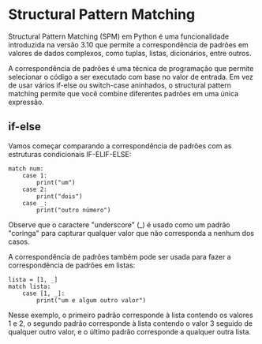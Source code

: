 # Structural Pattern Matching

Structural Pattern Matching (SPM) em Python é uma funcionalidade introduzida na versão 3.10 que permite a correspondência de padrões em valores de dados complexos, como tuplas, listas, dicionários, entre outros.

A correspondência de padrões é uma técnica de programação que permite selecionar o código a ser executado com base no valor de entrada. Em vez de usar vários if-else ou switch-case aninhados, o structural pattern matching permite que você combine diferentes padrões em uma única expressão.

## if-else

Vamos começar comparando a correspondência de padrões com as estruturas condicionais IF-ELIF-ELSE:

    match num:
        case 1:
            print("um")
        case 2:
            print("dois")
        case _:
            print("outro número")

Observe que o caractere "underscore" (_) é usado como um padrão "coringa" para capturar qualquer valor que não corresponda a nenhum dos casos.

A correspondência de padrões também pode ser usada para fazer a correspondência de padrões em listas:

    lista = [1, _]
    match lista:
        case [1, _]:
            print("um e algum outro valor")

Nesse exemplo, o primeiro padrão corresponde à lista contendo os valores 1 e 2, o segundo padrão corresponde à lista contendo o valor 3 seguido de qualquer outro valor, e o último padrão corresponde a qualquer outra lista.

